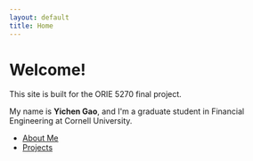 ```yaml
---
layout: default
title: Home
---
```


# Welcome!

This site is built for the ORIE 5270 final project.

My name is **Yichen Gao**, and I'm a graduate student in Financial Engineering at Cornell University.

- [About Me](about.md)
- [Projects](projects.md)
